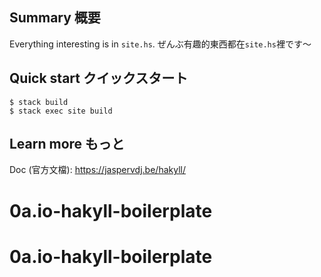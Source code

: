 ## Summary 概要

Everything interesting is in `site.hs`.
ぜんぶ有趣的東西都在`site.hs`裡です～

## Quick start クイックスタート

```
$ stack build
$ stack exec site build
```

## Learn more もっと

Doc (官方文檔): https://jaspervdj.be/hakyll/
# 0a.io-hakyll-boilerplate
# 0a.io-hakyll-boilerplate
